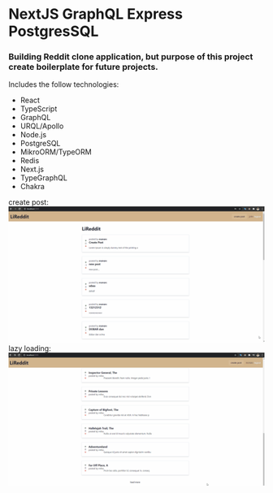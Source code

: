 # NextJS GraphQL Express PostgresSQL

<h3>Building Reddit clone application, but purpose of this project create boilerplate for future projects.</h3>

Includes the follow technologies:

- React
- TypeScript
- GraphQL
- URQL/Apollo
- Node.js
- PostgreSQL
- MikroORM/TypeORM
- Redis
- Next.js
- TypeGraphQL
- Chakra

create post:
<img alt="Lireddit" src="./screenshots/CRUD.gif" />
lazy loading:
<img alt="Lireddit" src="./screenshots/lazy_loading.gif" />

